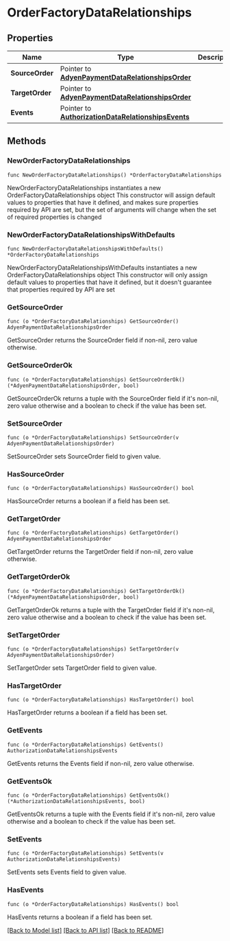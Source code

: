 # OrderFactoryDataRelationships

## Properties

Name | Type | Description | Notes
------------ | ------------- | ------------- | -------------
**SourceOrder** | Pointer to [**AdyenPaymentDataRelationshipsOrder**](AdyenPaymentDataRelationshipsOrder.md) |  | [optional] 
**TargetOrder** | Pointer to [**AdyenPaymentDataRelationshipsOrder**](AdyenPaymentDataRelationshipsOrder.md) |  | [optional] 
**Events** | Pointer to [**AuthorizationDataRelationshipsEvents**](AuthorizationDataRelationshipsEvents.md) |  | [optional] 

## Methods

### NewOrderFactoryDataRelationships

`func NewOrderFactoryDataRelationships() *OrderFactoryDataRelationships`

NewOrderFactoryDataRelationships instantiates a new OrderFactoryDataRelationships object
This constructor will assign default values to properties that have it defined,
and makes sure properties required by API are set, but the set of arguments
will change when the set of required properties is changed

### NewOrderFactoryDataRelationshipsWithDefaults

`func NewOrderFactoryDataRelationshipsWithDefaults() *OrderFactoryDataRelationships`

NewOrderFactoryDataRelationshipsWithDefaults instantiates a new OrderFactoryDataRelationships object
This constructor will only assign default values to properties that have it defined,
but it doesn't guarantee that properties required by API are set

### GetSourceOrder

`func (o *OrderFactoryDataRelationships) GetSourceOrder() AdyenPaymentDataRelationshipsOrder`

GetSourceOrder returns the SourceOrder field if non-nil, zero value otherwise.

### GetSourceOrderOk

`func (o *OrderFactoryDataRelationships) GetSourceOrderOk() (*AdyenPaymentDataRelationshipsOrder, bool)`

GetSourceOrderOk returns a tuple with the SourceOrder field if it's non-nil, zero value otherwise
and a boolean to check if the value has been set.

### SetSourceOrder

`func (o *OrderFactoryDataRelationships) SetSourceOrder(v AdyenPaymentDataRelationshipsOrder)`

SetSourceOrder sets SourceOrder field to given value.

### HasSourceOrder

`func (o *OrderFactoryDataRelationships) HasSourceOrder() bool`

HasSourceOrder returns a boolean if a field has been set.

### GetTargetOrder

`func (o *OrderFactoryDataRelationships) GetTargetOrder() AdyenPaymentDataRelationshipsOrder`

GetTargetOrder returns the TargetOrder field if non-nil, zero value otherwise.

### GetTargetOrderOk

`func (o *OrderFactoryDataRelationships) GetTargetOrderOk() (*AdyenPaymentDataRelationshipsOrder, bool)`

GetTargetOrderOk returns a tuple with the TargetOrder field if it's non-nil, zero value otherwise
and a boolean to check if the value has been set.

### SetTargetOrder

`func (o *OrderFactoryDataRelationships) SetTargetOrder(v AdyenPaymentDataRelationshipsOrder)`

SetTargetOrder sets TargetOrder field to given value.

### HasTargetOrder

`func (o *OrderFactoryDataRelationships) HasTargetOrder() bool`

HasTargetOrder returns a boolean if a field has been set.

### GetEvents

`func (o *OrderFactoryDataRelationships) GetEvents() AuthorizationDataRelationshipsEvents`

GetEvents returns the Events field if non-nil, zero value otherwise.

### GetEventsOk

`func (o *OrderFactoryDataRelationships) GetEventsOk() (*AuthorizationDataRelationshipsEvents, bool)`

GetEventsOk returns a tuple with the Events field if it's non-nil, zero value otherwise
and a boolean to check if the value has been set.

### SetEvents

`func (o *OrderFactoryDataRelationships) SetEvents(v AuthorizationDataRelationshipsEvents)`

SetEvents sets Events field to given value.

### HasEvents

`func (o *OrderFactoryDataRelationships) HasEvents() bool`

HasEvents returns a boolean if a field has been set.


[[Back to Model list]](../README.md#documentation-for-models) [[Back to API list]](../README.md#documentation-for-api-endpoints) [[Back to README]](../README.md)


